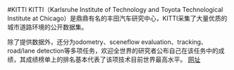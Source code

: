 #KITTI
KITTI（Karlsruhe Institute of Technology
and Toyota Technological Institute at Chicago）是鼎鼎有名的丰田汽车研究中心，KITTI采集了大量优质的城市道路环境的公开数据集。

除了提供数据外，还分为odometry、sceneflow evaluation、tracking、road/lane detection等多项任务，欢迎全世界的研究者公布自己在该任务中的成绩，其成绩榜单上的排名基本代表了该项技术目前世界最高水平。
[网址](http://www.cvlibs.net/datasets/kitti/eval_object.php)
